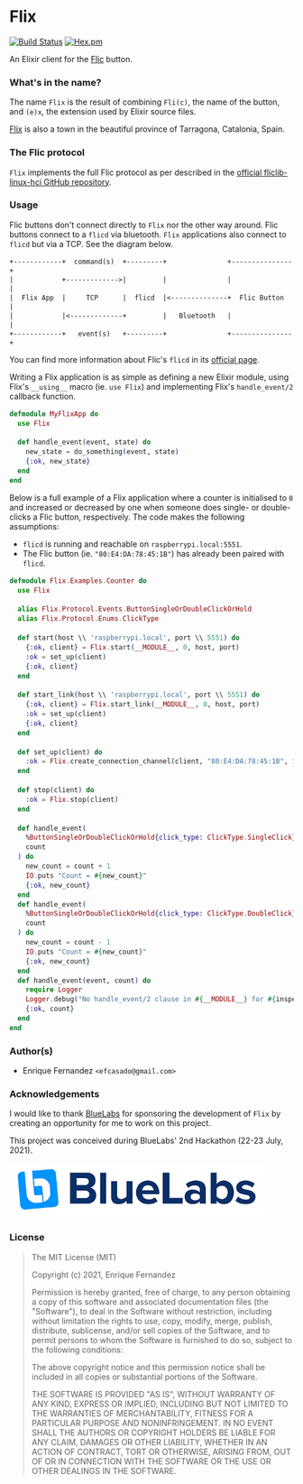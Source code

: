 # Flix

[![Build Status](https://efcasado.semaphoreci.com/badges/flix/branches/master.svg?style=shields)](https://efcasado.semaphoreci.com/projects/flix) [![Hex.pm](https://img.shields.io/hexpm/v/flix.svg)](https://hex.pm/packages/flix)

An Elixir client for the [Flic](https://flic.io/) button.

### What's in the name?

The name `Flix` is the result of combining `Fli(c)`, the name of the button, and
`(e)x`, the extension used by Elixir source files.

[Flix](https://en.wikipedia.org/wiki/Flix) is also a town in the beautiful
province of Tarragona, Catalonia, Spain.


### The Flic protocol

`Flix` implements the full Flic protocol as per described in the
[official fliclib-linux-hci GitHub repository](https://github.com/50ButtonsEach/fliclib-linux-hci/blob/master/ProtocolDocumentation.md).


### Usage

Flic buttons don't connect directly to `Flix` nor the other way around. Flic buttons connect
to a `flicd` via bluetooth. `Flix` applications also connect to `flicd` but via a TCP. See
the diagram below.

```
+------------+  command(s)  +---------+               +---------------+
|            +------------->|         |               |               |
|  Flix App  |     TCP      |  flicd  |<--------------+  Flic Button  |
|            |<-------------+         |   Bluetooth   |               |
+------------+   event(s)   +---------+               +---------------+
```

You can find more information about Flic's `flicd` in its
[official page](https://github.com/50ButtonsEach/fliclib-linux-hci).

Writing a Flix application is as simple as defining a new Elixir module,
using Flix's `__using__` macro (ie. `use Flix`) and implementing Flix's
`handle_event/2` callback function.

```elixir
defmodule MyFlixApp do
  use Flix

  def handle_event(event, state) do
    new_state = do_something(event, state)
    {:ok, new_state}
  end
end
```

Below is a full example of a Flix application where a counter is initialised to `0`
and increased or decreased by one when someone does single- or double-clicks a Flic
button, respectively. The code makes the following assumptions:
- `flicd` is running and reachable on `raspberrypi.local:5551`.
- The Flic button (ie. `"80:E4:DA:78:45:1B"`) has already been paired with `flicd`.

```elixir
defmodule Flix.Examples.Counter do
  use Flix

  alias Flix.Protocol.Events.ButtonSingleOrDoubleClickOrHold
  alias Flix.Protocol.Enums.ClickType

  def start(host \\ 'raspberrypi.local', port \\ 5551) do
    {:ok, client} = Flix.start(__MODULE__, 0, host, port)
    :ok = set_up(client)
    {:ok, client}
  end

  def start_link(host \\ 'raspberrypi.local', port \\ 5551) do
    {:ok, client} = Flix.start_link(__MODULE__, 0, host, port)
    :ok = set_up(client)
    {:ok, client}
  end

  def set_up(client) do
    :ok = Flix.create_connection_channel(client, "80:E4:DA:78:45:1B", 1)
  end

  def stop(client) do
    :ok = Flix.stop(client)
  end

  def handle_event(
    %ButtonSingleOrDoubleClickOrHold{click_type: ClickType.SingleClick},
    count
  ) do
    new_count = count + 1
    IO.puts "Count = #{new_count}"
    {:ok, new_count}
  end
  def handle_event(
    %ButtonSingleOrDoubleClickOrHold{click_type: ClickType.DoubleClick},
    count
  ) do
    new_count = count - 1
    IO.puts "Count = #{new_count}"
    {:ok, new_count}
  end
  def handle_event(event, count) do
    require Logger
    Logger.debug("No handle_event/2 clause in #{__MODULE__} for #{inspect(event)}")
    {:ok, count}
  end
end
```


### Author(s)

- Enrique Fernandez `<efcasado@gmail.com>`


### Acknowledgements

I would like to thank [BlueLabs](https://www.bluelabs.eu/) for sponsoring the
development of `Flix` by creating an opportunity for me to work on this project.

This project was conceived during BlueLabs' 2nd Hackathon (22-23 July, 2021).

[![BlueLabs](images/bluelabs-logo.png?raw=true "BlueLabs")](https://www.bluelabs.eu/)


### License

> The MIT License (MIT)
>
> Copyright (c) 2021, Enrique Fernandez
>
> Permission is hereby granted, free of charge, to any person obtaining a copy
> of this software and associated documentation files (the "Software"), to deal
> in the Software without restriction, including without limitation the rights
> to use, copy, modify, merge, publish, distribute, sublicense, and/or sell
> copies of the Software, and to permit persons to whom the Software is
> furnished to do so, subject to the following conditions:
>
> The above copyright notice and this permission notice shall be included in
> all copies or substantial portions of the Software.
>
> THE SOFTWARE IS PROVIDED "AS IS", WITHOUT WARRANTY OF ANY KIND, EXPRESS OR
> IMPLIED, INCLUDING BUT NOT LIMITED TO THE WARRANTIES OF MERCHANTABILITY,
> FITNESS FOR A PARTICULAR PURPOSE AND NONINFRINGEMENT. IN NO EVENT SHALL THE
> AUTHORS OR COPYRIGHT HOLDERS BE LIABLE FOR ANY CLAIM, DAMAGES OR OTHER
> LIABILITY, WHETHER IN AN ACTION OF CONTRACT, TORT OR OTHERWISE, ARISING FROM,
> OUT OF OR IN CONNECTION WITH THE SOFTWARE OR THE USE OR OTHER DEALINGS IN
> THE SOFTWARE.